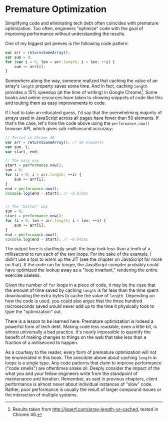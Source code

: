 # Premature Optimization

Simplifying code and eliminating tech debt often coincides with premature optimization. Too often, engineers "optimize" code with the goal of improving performance without understanding the results.

One of my biggest pet peeves is the following code pattern:

```js
var arr = returnsSomeArray();
var sum = 0;
for (var i = 0, len = arr.length; i < len; ++i) {
    sum += arr[i];
}
```

Somewhere along the way, someone realized that caching the value of an array's `length` property saves some time. And in fact, caching `length` provides a 15% speedup (at the time of writing) in Google Chrome[^1]. Some books and online resources have taken to showing snippets of code like this and touting them as easy improvements to code.

[^1]: Results taken from http://jsperf.com/array-length-vs-cached, tested in Chrome 46.

If I had to take an educated guess, I'd say that the overwhelming majority of arrays used in JavaScript across all pages have fewer than 50 elements. If that's the case, let's time the code above using the `performance.now()` browser API, which gives sub-millisecond accuracy:

```js
// Tested in Chrome 46
var arr = returnsSomeArray(); // 50 elements
var sum, i;
var start, end;

// The easy way
start = performance.now();
sum = 0;
for (i = 0; i < arr.length; ++i) {
    sum += arr[i];
}
end = performance.now();
console.log(end - start); // ~0.075ms


// The "better" way
sum = 0;
start = performance.now();
for (i = 0, len = arr.length; i < len; ++i) {
    sum += arr[i];
}
end = performance.now();
console.log(end - start); // ~0.045ms
```

The output here is startlingly small: the loop took less than a tenth of a millisecond to run each of the two loops. For the sake of the example, I didn't use a tool to warm up the JIT (see the chapter on JavaScript for more on that). If the code ran for longer, the JavaScript compiler probably could have optimized the lookup away as a "loop invariant," rendering the entire exercise useless.

Given the number of `for` loops in a piece of code, it may be the case that the amount of time saved by caching `length` is far less than the time spent downloading the extra bytes to cache the value of `length`. Depending on how the code is used, you could also argue that the three hundred microseconds saved would never add up to the time it physically took to type the "optimization" out.

There is a lesson to be learned here. Premature optimization is indeed a powerful form of tech debt. Making code less readable, even a little bit, is almost universally a bad practice. It's nearly impossible to quantify the benefit of making changes to things on the web that take less than a fraction of a millisecond to happen.

As a courtesy to the reader, every form of premature optimization will not be enumerated in this book. The anecdote above about caching `length` in loops is a single type. Any code patterns that claim to improve performance ("code smells") are oftentimes snake oil. Deeply consider the impact of the what you and your fellow engineers write from the standpoint of maintenance and iteration. Remember, as said in previous chapters, client performance is almost never about individual instances of "slow" code. Rather, poor performance is usually the result of larger compound issues or the interaction of multiple systems.